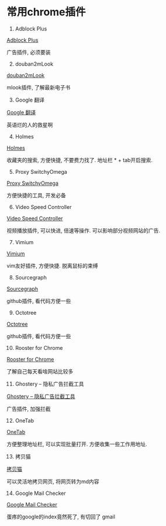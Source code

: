# 常用chrome插件

1. Adblock Plus

[Adblock Plus](https://chrome.google.com/webstore/detail/adblock-plus-free-ad-bloc/cfhdojbkjhnklbpkdaibdccddilifddb)

广告插件, 必须要装

2. douban2mLook

[douban2mLook](https://chrome.google.com/webstore/detail/douban2mlook/pklegbobemfenpfammapobkcoippinhp)

mlook插件, 了解最新电子书

3. Google 翻译

[Google 翻译](https://chrome.google.com/webstore/detail/google-translate/aapbdbdomjkkjkaonfhkkikfgjllcleb)

英语烂的人的救星啊

4. Holmes

[Holmes](https://chrome.google.com/webstore/detail/holmes/gokficnebmomagijbakglkcmhdbchbhn)

收藏夹的搜索, 方便快捷, 不要费力找了. 地址栏 * + tab开启搜索.

5. Proxy SwitchyOmega

[Proxy SwitchyOmega](https://chrome.google.com/webstore/detail/proxy-switchyomega/padekgcemlokbadohgkifijomclgjgif)

方便快捷的工具, 开发必备

6. Video Speed Controller

[Video Speed Controller](https://chrome.google.com/webstore/detail/video-speed-controller/nffaoalbilbmmfgbnbgppjihopabppdk)

视频播放插件, 可以快进, 倍速等操作. 可以影响部分视频网站的广告.

7. Vimium

[Vimium](https://chrome.google.com/webstore/detail/vimium/dbepggeogbaibhgnhhndojpepiihcmeb)

vim友好插件, 方便快捷. 脱离鼠标的束缚

8. Sourcegraph

[Sourcegraph](https://chrome.google.com/webstore/detail/sourcegraph/dgjhfomjieaadpoljlnidmbgkdffpack)

github插件, 看代码方便一些

9. Octotree

[Octotree](https://chrome.google.com/webstore/detail/octotree/bkhaagjahfmjljalopjnoealnfndnagc)

github插件, 看代码方便一些

10. Rooster for Chrome

[Rooster for Chrome](https://chrome.google.com/webstore/detail/rooster-for-chrome/pimolnhbniceppehbgmibnbgcnhpkhfh)

了解自己每天看啥网站比较多

11. Ghostery – 隐私广告拦截工具

[Ghostery – 隐私广告拦截工具](https://chrome.google.com/webstore/detail/ghostery-%E2%80%93-privacy-ad-blo/mlomiejdfkolichcflejclcbmpeaniij)

广告插件, 加强拦截

12. OneTab

[OneTab](https://chrome.google.com/webstore/detail/onetab/chphlpgkkbolifaimnlloiipkdnihall)

方便整理地址栏, 可以实现批量打开. 方便收集一些工作用地址.

13. 拷贝猫

[拷贝猫](https://chrome.google.com/webstore/detail/copycat/jdjbiojkklnaeoanimopafmnmhldejbg)

可以灵活地拷贝网页, 将网页转为md内容

14. Google Mail Checker

[Google Mail Checker](https://chrome.google.com/webstore/detail/google-mail-checker/mihcahmgecmbnbcchbopgniflfhgnkff)

蛋疼的google的index竟然死了, 有切回了 gmail
